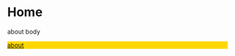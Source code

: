 # Home 
about body <p style="background-color:gold;">
<a href="http://sadaqtu.github.io/gpage">about</a>


